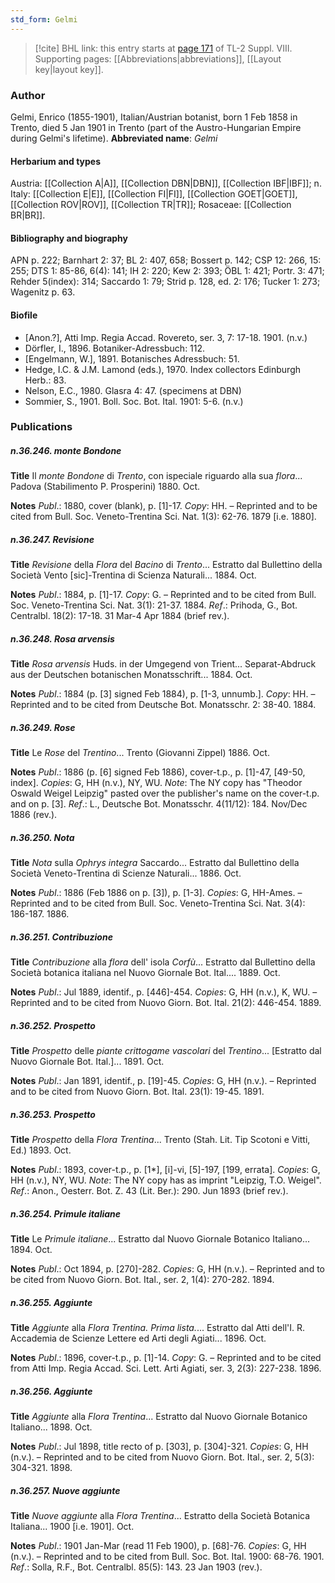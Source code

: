 ```yaml
---
std_form: Gelmi
---
```


> [!cite] BHL link: this entry starts at [page 171](https://www.biodiversitylibrary.org/page/33258649) of TL-2 Suppl. VIII.
> Supporting pages: [[Abbreviations|abbreviations]], [[Layout key|layout key]].

### Author

Gelmi, Enrico (1855-1901), Italian/Austrian botanist, born 1 Feb 1858 in Trento, died 5 Jan 1901 in Trento (part of the Austro-Hungarian Empire during Gelmi's lifetime). 
**Abbreviated name**: *Gelmi*

#### Herbarium and types

Austria: [[Collection A|A]], [[Collection DBN|DBN]], [[Collection IBF|IBF]]; n. Italy: [[Collection E|E]], [[Collection FI|FI]], [[Collection GOET|GOET]], [[Collection ROV|ROV]], [[Collection TR|TR]]; Rosaceae: [[Collection BR|BR]].

#### Bibliography and biography

APN p. 222; Barnhart 2: 37; BL 2: 407, 658; Bossert p. 142; CSP 12: 266, 15: 255; DTS 1: 85-86, 6(4): 141; IH 2: 220; Kew 2: 393; ÖBL 1: 421; Portr. 3: 471; Rehder 5(index): 314; Saccardo 1: 79; Strid p. 128, ed. 2: 176; Tucker 1: 273; Wagenitz p. 63.

#### Biofile

- \[Anon.?\], Atti Imp. Regia Accad. Rovereto, ser. 3, 7: 17-18. 1901. (n.v.)
- Dörfler, I., 1896. Botaniker-Adressbuch: 112.
- \[Engelmann, W.\], 1891. Botanisches Adressbuch: 51.
- Hedge, I.C. & J.M. Lamond (eds.), 1970. Index collectors Edinburgh Herb.: 83.
- Nelson, E.C., 1980. Glasra 4: 47. (specimens at DBN)
- Sommier, S., 1901. Boll. Soc. Bot. Ital. 1901: 5-6. (n.v.)

### Publications

##### n.36.246. monte Bondone

**Title**
Il *monte Bondone* di *Trento*, con ispeciale riguardo alla sua *flora*... Padova (Stabilimento P. Prosperini) 1880. Oct.

**Notes**
*Publ*.: 1880, cover (blank), p. \[1\]-17. *Copy*: HH. – Reprinted and to be cited from Bull. Soc. Veneto-Trentina Sci. Nat. 1(3): 62-76. 1879 \[i.e. 1880\].

##### n.36.247. Revisione

**Title**
*Revisione* della *Flora* del *Bacino* di *Trento*... Estratto dal Bullettino della Società Vento \[sic\]-Trentina di Scienza Naturali... 1884. Oct.

**Notes**
*Publ*.: 1884, p. \[1\]-17. *Copy*: G. – Reprinted and to be cited from Bull. Soc. Veneto-Trentina Sci. Nat. 3(1): 21-37. 1884.
*Ref*.: Prihoda, G., Bot. Centralbl. 18(2): 17-18. 31 Mar-4 Apr 1884 (brief rev.).

##### n.36.248. Rosa arvensis

**Title**
*Rosa arvensis* Huds. in der Umgegend von Trient... Separat-Abdruck aus der Deutschen botanischen Monatsschrift... 1884. Oct.

**Notes**
*Publ*.: 1884 (p. \[3\] signed Feb 1884), p. \[1-3, unnumb.\]. *Copy*: HH. – Reprinted and to be cited from Deutsche Bot. Monatsschr. 2: 38-40. 1884.

##### n.36.249. Rose

**Title**
Le *Rose* del *Trentino*... Trento (Giovanni Zippel) 1886. Oct.

**Notes**
*Publ*.: 1886 (p. \[6\] signed Feb 1886), cover-t.p., p. \[1\]-47, \[49-50, index\]. *Copies*: G, HH (n.v.), NY, WU.
*Note*: The NY copy has "Theodor Oswald Weigel Leipzig" pasted over the publisher's name on the cover-t.p. and on p. \[3\].
*Ref*.: L., Deutsche Bot. Monatsschr. 4(11/12): 184. Nov/Dec 1886 (rev.).

##### n.36.250. Nota

**Title**
*Nota* sulla *Ophrys integra* Saccardo... Estratto dal Bullettino della Società Veneto-Trentina di Scienze Naturali... 1886. Oct.

**Notes**
*Publ*.: 1886 (Feb 1886 on p. \[3\]), p. \[1-3\]. *Copies*: G, HH-Ames. – Reprinted and to be cited from Bull. Soc. Veneto-Trentina Sci. Nat. 3(4): 186-187. 1886.

##### n.36.251. Contribuzione

**Title**
*Contribuzione* alla *flora* dell' isola *Corfù*... Estratto dal Bullettino della Società botanica italiana nel Nuovo Giornale Bot. Ital.... 1889. Oct.

**Notes**
*Publ*.: Jul 1889, identif., p. \[446\]-454. *Copies*: G, HH (n.v.), K, WU. – Reprinted and to be cited from Nuovo Giorn. Bot. Ital. 21(2): 446-454. 1889.

##### n.36.252. Prospetto

**Title**
*Prospetto* delle *piante crittogame vascolari* del *Trentino*... \[Estratto dal Nuovo Giornale Bot. Ital.\]... 1891. Oct.

**Notes**
*Publ*.: Jan 1891, identif., p. \[19\]-45. *Copies*: G, HH (n.v.). – Reprinted and to be cited from Nuovo Giorn. Bot. Ital. 23(1): 19-45. 1891.

##### n.36.253. Prospetto

**Title**
*Prospetto* della *Flora Trentina*... Trento (Stah. Lit. Tip Scotoni e Vitti, Ed.) 1893. Oct.

**Notes**
*Publ*.: 1893, cover-t.p., p. \[1\*\], \[i\]-vi, \[5\]-197, \[199, errata\]. *Copies*: G, HH (n.v.), NY, WU.
*Note*: The NY copy has as imprint "Leipzig, T.O. Weigel".
*Ref*.: Anon., Oesterr. Bot. Z. 43 (Lit. Ber.): 290. Jun 1893 (brief rev.).

##### n.36.254. Primule italiane

**Title**
Le *Primule italiane*... Estratto dal Nuovo Giornale Botanico Italiano... 1894. Oct.

**Notes**
*Publ*.: Oct 1894, p. \[270\]-282. *Copies*: G, HH (n.v.). – Reprinted and to be cited from Nuovo Giorn. Bot. Ital., ser. 2, 1(4): 270-282. 1894.

##### n.36.255. Aggiunte

**Title**
*Aggiunte* alla *Flora Trentina. Prima lista.*... Estratto dal Atti dell'I. R. Accademia de Scienze Lettere ed Arti degli Agiati... 1896. Oct.

**Notes**
*Publ*.: 1896, cover-t.p., p. \[1\]-14. *Copy*: G. – Reprinted and to be cited from Atti Imp. Regia Accad. Sci. Lett. Arti Agiati, ser. 3, 2(3): 227-238. 1896.

##### n.36.256. Aggiunte

**Title**
*Aggiunte* alla *Flora Trentina*... Estratto dal Nuovo Giornale Botanico Italiano... 1898. Oct.

**Notes**
*Publ*.: Jul 1898, title recto of p. \[303\], p. \[304\]-321. *Copies*: G, HH (n.v.). – Reprinted and to be cited from Nuovo Giorn. Bot. Ital., ser. 2, 5(3): 304-321. 1898.

##### n.36.257. Nuove aggiunte

**Title**
*Nuove aggiunte* alla *Flora Trentina*... Estratto della Società Botanica Italiana... 1900 \[i.e. 1901\]. Oct.

**Notes**
*Publ*.: 1901 Jan-Mar (read 11 Feb 1900), p. \[68\]-76. *Copies*: G, HH (n.v.). – Reprinted and to be cited from Bull. Soc. Bot. Ital. 1900: 68-76. 1901.
*Ref*.: Solla, R.F., Bot. Centralbl. 85(5): 143. 23 Jan 1903 (rev.).

